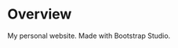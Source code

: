# Overview
My personal website. Made with Bootstrap Studio.

<!-- Author: Kien Do @ https://github.com/kienmarkdo -->
